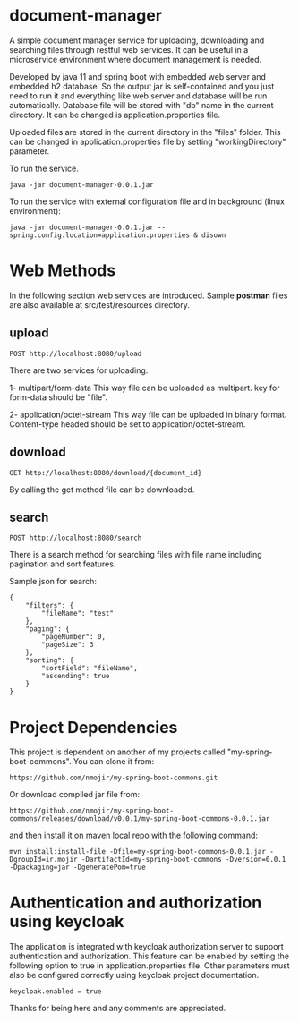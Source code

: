 # document-manager
 
 A simple document manager service for uploading, downloading and searching files through restful web services. It can be useful in a microservice environment where document management is needed.
 
 Developed by java 11 and spring boot with embedded web server and embedded h2 database. So the output jar is self-contained and you just need to run it and everything like web server and database will be run automatically. Database file will be stored with "db" name in the current directory. It can be changed is application.properties file.
 
 Uploaded files are stored in the current directory in the "files" folder. This can be changed in application.properties file by setting "workingDirectory" parameter.
 
 To run the service.
 ```
 java -jar document-manager-0.0.1.jar
 ```
 To run the service with external configuration file and in background (linux environment):
 ```
 java -jar document-manager-0.0.1.jar --spring.config.location=application.properties & disown
 ```


# Web Methods
In the following section web services are introduced. Sample **postman** files are also available at src/test/resources directory.

## upload
```
POST http://localhost:8080/upload
```

There are two services for uploading.

1- multipart/form-data
 This way file can be uploaded as multipart. key for form-data should be "file".

2- application/octet-stream
 This way file can be uploaded in binary format. Content-type headed should be set to application/octet-stream.

## download
```
GET http://localhost:8080/download/{document_id}
```

By calling the get method file can be downloaded.

## search
```
POST http://localhost:8080/search
```

There is a search method for searching files with file name including pagination and sort features.

Sample json for search:
```
{
	"filters": {
		"fileName": "test"
	},
	"paging": {
		"pageNumber": 0,
		"pageSize": 3
	},
	"sorting": {
		"sortField": "fileName",
		"ascending": true
	}
}
```

# Project Dependencies
This project is dependent on another of my projects called "my-spring-boot-commons". 
You can clone it from:
```
https://github.com/nmojir/my-spring-boot-commons.git
````

Or  download compiled jar file from:
```
https://github.com/nmojir/my-spring-boot-commons/releases/download/v0.0.1/my-spring-boot-commons-0.0.1.jar
```
and then install it on maven local repo with the following command:
```
mvn install:install-file -Dfile=my-spring-boot-commons-0.0.1.jar -DgroupId=ir.mojir -DartifactId=my-spring-boot-commons -Dversion=0.0.1 -Dpackaging=jar -DgeneratePom=true
```

# Authentication and authorization using keycloak
The application is integrated with keycloak authorization server to support authentication and authorization. This feature can be enabled by setting the following option to true in application.properties file. Other parameters must also be configured correctly using keycloak project documentation.

```
keycloak.enabled = true
```

Thanks for being here and any comments are appreciated.
